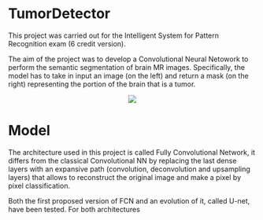 # TumorDetector

This project was carried out for the Intelligent System for Pattern Recognition exam (6 credit version).

The aim of the project was to develop a Convolutional Neural Netowork to perform the semantic segmentation of brain MR images. Specifically, the model has to take in input an image (on the left) and return a mask (on the right) representing the portion of the brain that is a tumor.

<p align="center">
  <img src="https://user-images.githubusercontent.com/48138368/164726570-b1468e7d-1992-4e97-87de-1c641186ae54.png" />
</p>

# Model

The architecture used in this project is called Fully Convolutional Network, it differs from the classical Convolutional NN by replacing the last dense layers with an expansive path (convolution, deconvolution and upsampling layers) that allows to reconstruct the original image and make a pixel by pixel classification.

Both the first proposed version of FCN and an evolution of it, called U-net, have been tested. For both architectures
